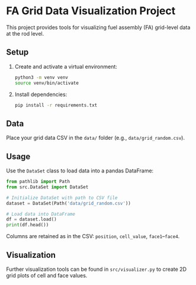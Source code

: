# FA Grid Data Visualization Project

This project provides tools for visualizing fuel assembly (FA) grid-level data at the rod level.

## Setup

1. Create and activate a virtual environment:

   ```bash
   python3 -m venv venv
   source venv/bin/activate
   ```

2. Install dependencies:

   ```bash
   pip install -r requirements.txt
   ```

## Data

Place your grid data CSV in the `data/` folder (e.g., `data/grid_random.csv`).

## Usage

Use the `DataSet` class to load data into a pandas DataFrame:

```python
from pathlib import Path
from src.DataSet import DataSet

# Initialize DataSet with path to CSV file
dataset = DataSet(Path('data/grid_random.csv'))

# Load data into DataFrame
df = dataset.load()
print(df.head())
```

Columns are retained as in the CSV: `position`, `cell_value`, `face1`–`face4`.

## Visualization

Further visualization tools can be found in `src/visualizer.py` to create 2D grid plots of cell and face values.

